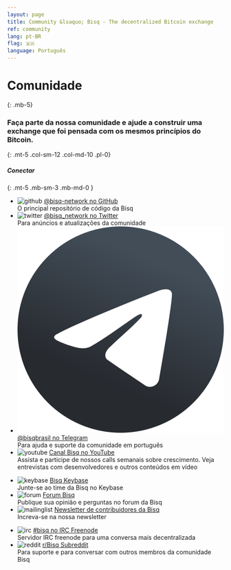 ```yaml
---
layout: page
title: Community &lsaquo; Bisq - The decentralized Bitcoin exchange
ref: community
lang: pt-BR
flag: 🇧🇷
language: Português
---
```

# Comunidade
{: .mb-5}

### Faça parte da nossa comunidade e ajude a construir uma exchange que foi pensada com os mesmos princípios do Bitcoin.
{: .mt-5 .col-sm-12 .col-md-10 .pl-0}



##### Conectar
{: .mt-5 .mb-sm-3 .mb-md-0 }

<div class="row mb-sm-4 mb-md-0">

  <ul class="mt-sm-0 mb-0 mt-md-3 mb-md-5 community-links grey col-sm-12 col-md-4 pr-3">
    <li><img src="/images/community/github.svg" alt="github" loading="lazy"> <a href="https://github.com/bisq-network">@bisq-network no GitHub</a><br>O principal repositório de código da Bisq</li>
    <li><img src="/images/community/twitter.svg" alt="twitter" loading="lazy"> <a href="https://twitter.com/bisq_network">@bisq_network no Twitter</a><br>Para anúncios e atualizações da comunidade</li>
    <li><img src="/images/community/telegram.svg" alt="telegram" loading="lazy"> <a href="https://t.me/bisqbrasil">@bisqbrasil no Telegram</a><br>Para ajuda e suporte da comunidade em português</li>
    <li><img src="/images/community/youtube.svg" alt="youtube" loading="lazy"> <a href="https://www.youtube.com/c/bisq-network">Canal Bisq no YouTube</a><br>Assista e participe de nossos calls semanais sobre crescimento. Veja entrevistas com desenvolvedores e outros conteúdos em vídeo</li>
  </ul>
  <ul class="mt-sm-0 mb-0 mt-md-3 mb-md-5 community-links grey col-sm-12 col-md-4 pr-3">
    <li><img src="/images/community/keybase.svg" alt="keybase" loading="lazy"> <a href="https://keybase.io/team/bisq">Bisq Keybase</a><br>Junte-se ao time da Bisq no Keybase</li>
    <li><img src="/images/community/forum.svg" alt="forum" loading="lazy"> <a href="https://bisq.community">Forum Bisq </a><br>Publique sua opinião e perguntas no forum da Bisq </li>
    <li><img src="/images/community/mailinglist.svg" alt="mailinglist" loading="lazy"> <a href="https://lists.bisq.network/listinfo/bisq-contrib"> Newsletter de contribuidores da Bisq </a><br>Increva-se na nossa newsletter</li>
  </ul>
  <ul class="mt-sm-0 mb-0 mt-md-3 mb-md-5 community-links grey col-sm-12 col-md-4 pr-3">
    <li><img src="/images/community/irc.svg" alt="irc" loading="lazy"> <a href="https://webchat.freenode.net/?channels=bisq">#bisq no IRC Freenode </a><br> Servidor IRC freenode para uma conversa mais decentralizada </li>
    <li><img src="/images/community/reddit.svg" alt="reddit" loading="lazy"> <a href="https://www.reddit.com/r/bisq">r/Bisq Subreddit</a><br> Para suporte e para conversar com outros membros da comunidade Bisq </li>
  </ul>
</div>
